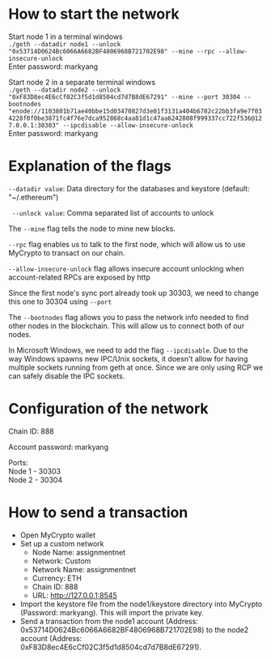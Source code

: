 # How to start the network
Start node 1 in a terminal windows  
`./geth --datadir node1 --unlock "0x53714D0624Bc6066A6682BF4806968B721702E98" --mine --rpc --allow-insecure-unlock`  
Enter password: markyang  

Start node 2 in a separate terminal windows  
`./geth --datadir node2 --unlock "0xF83D8ec4E6cCf02C3f5d1d8504cd7d7B8dE67291" --mine --port 30304 --bootnodes "enode://1103801b71ae40bbe15d03470827d3e01f3131a404b6782c22bb3fa9e7f034228f0f0be3871fc4f76e7dca952868c4aa81d1c47aa6242808f999337cc722f536@127.0.0.1:30303" --ipcdisable --allow-insecure-unlock`  
Enter password: markyang

# Explanation of the flags
`--datadir value`: Data directory for the databases and keystore (default: "~/.ethereum")

` --unlock value`: Comma separated list of accounts to unlock

The `--mine` flag tells the node to mine new blocks.

`--rpc` flag enables us to talk to the first node, which will allow us to use MyCrypto to transact on our chain.

`--allow-insecure-unlock` flag allows insecure account unlocking when account-related RPCs are exposed by http

Since the first node's sync port already took up 30303, we need to change this one to 30304 using `--port`

The `--bootnodes` flag allows you to pass the network info needed to find other nodes in the blockchain. This will allow us to connect both of our nodes.

In Microsoft Windows, we need to add the flag `--ipcdisable`. Due to the way Windows spawns new IPC/Unix sockets, it doesn't allow for having multiple sockets running from geth at once. Since we are only using RCP we can safely disable the IPC sockets.

# Configuration of the network
Chain ID: 888

Account password: markyang

Ports:  
Node 1 - 30303  
Node 2 - 30304

# How to send a transaction
- Open MyCrypto wallet 
- Set up a custom network 
  - Node Name: assignmentnet 
  - Network: Custom
  - Network Name: assignmentnet
  - Currency: ETH
  - Chain ID: 888
  - URL: http://127.0.0.1:8545
- Import the keystore file from the node1/keystore directory into MyCrypto (Password: markyang). This will import the private key.  
- Send a transaction from the node1 account (Address: 0x53714D0624Bc6066A6682BF4806968B721702E98) to the node2 account (Address: 0xF83D8ec4E6cCf02C3f5d1d8504cd7d7B8dE67291).
